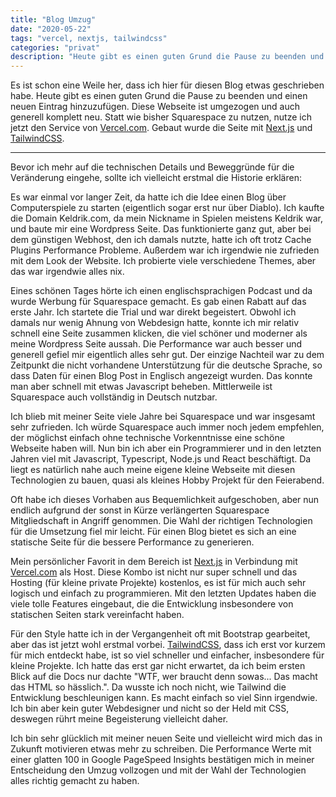 ```yaml
---
title: "Blog Umzug"
date: "2020-05-22"
tags: "vercel, nextjs, tailwindcss"
categories: "privat"
description: "Heute gibt es einen guten Grund die Pause zu beenden und einen neuen Eintrag hinzuzufügen. Diese Webseite ist umgezogen und komplett neu. Statt wie bisher Squarespace, nutze ich jetzt den Service von Vercel.com."
---
```


Es ist schon eine Weile her, dass ich hier für diesen Blog etwas geschrieben habe. Heute gibt es einen guten Grund die Pause zu beenden und einen neuen Eintrag hinzuzufügen. Diese Webseite ist umgezogen und auch generell komplett neu. Statt wie bisher Squarespace zu nutzen, nutze ich jetzt den Service von [Vercel.com](https://vercel.com). Gebaut wurde die Seite mit [Next.js](https://nextjs.org/) und [TailwindCSS](https://tailwindcss.com/).

---

Bevor ich mehr auf die technischen Details und Beweggründe für die Veränderung eingehe, sollte ich vielleicht erstmal die Historie erklären:

Es war einmal vor langer Zeit, da hatte ich die Idee einen Blog über Computerspiele zu starten (eigentlich sogar erst nur über Diablo). Ich kaufte die Domain Keldrik.com, da mein Nickname in Spielen meistens Keldrik war, und baute mir eine Wordpress Seite. Das funktionierte ganz gut, aber bei dem günstigen Webhost, den ich damals nutzte, hatte ich oft trotz Cache Plugins Performance Probleme. Außerdem war ich irgendwie nie zufrieden mit dem Look der Website. Ich probierte viele verschiedene Themes, aber das war irgendwie alles nix.

Eines schönen Tages hörte ich einen englischsprachigen Podcast und da wurde Werbung für Squarespace gemacht. Es gab einen Rabatt auf das erste Jahr. Ich startete die Trial und war direkt begeistert. Obwohl ich damals nur wenig Ahnung von Webdesign hatte, konnte ich mir relativ schnell eine Seite zusammen klicken, die viel schöner und moderner als meine Wordpress Seite aussah. Die Performance war auch besser und generell gefiel mir eigentlich alles sehr gut. Der einzige Nachteil war zu dem Zeitpunkt die nicht vorhandene Unterstützung für die deutsche Sprache, so dass Daten für einen Blog Post in Englisch angezeigt wurden. Das konnte man aber schnell mit etwas Javascript beheben. Mittlerweile ist Squarespace auch vollständig in Deutsch nutzbar.

Ich blieb mit meiner Seite viele Jahre bei Squarespace und war insgesamt sehr zufrieden. Ich würde Squarespace auch immer noch jedem empfehlen, der möglichst einfach ohne technische Vorkenntnisse eine schöne Webseite haben will. Nun bin ich aber ein Programmierer und in den letzten Jahren viel mit Javascript, Typescript, Node.js und React beschäftigt. Da liegt es natürlich nahe auch meine eigene kleine Webseite mit diesen Technologien zu bauen, quasi als kleines Hobby Projekt für den Feierabend.

Oft habe ich dieses Vorhaben aus Bequemlichkeit aufgeschoben, aber nun endlich aufgrund der sonst in Kürze verlängerten Squarespace Mitgliedschaft in Angriff genommen. Die Wahl der richtigen Technologien für die Umsetzung fiel mir leicht. Für einen Blog bietet es sich an eine statische Seite für die bessere Performance zu generieren.

Mein persönlicher Favorit in dem Bereich ist [Next.js](https://nextjs.org/) in Verbindung mit [Vercel.com](https://vercel.com) als Host. Diese Kombo ist nicht nur super schnell und das Hosting (für kleine private Projekte) kostenlos, es ist für mich auch sehr logisch und einfach zu programmieren. Mit den letzten Updates haben die viele tolle Features eingebaut, die die Entwicklung insbesondere von statischen Seiten stark vereinfacht haben.

Für den Style hatte ich in der Vergangenheit oft mit Bootstrap gearbeitet, aber das ist jetzt wohl erstmal vorbei. [TailwindCSS](https://tailwindcss.com/), dass ich erst vor kurzem für mich entdeckt habe, ist so viel schneller und einfacher, insbesondere für kleine Projekte. Ich hatte das erst gar nicht erwartet, da ich beim ersten Blick auf die Docs nur dachte "WTF, wer braucht denn sowas... Das macht das HTML so hässlich.". Da wusste ich noch nicht, wie Tailwind die Entwicklung beschleunigen kann. Es macht einfach so viel Sinn irgendwie. Ich bin aber kein guter Webdesigner und nicht so der Held mit CSS, deswegen rührt meine Begeisterung vielleicht daher.

Ich bin sehr glücklich mit meiner neuen Seite und vielleicht wird mich das in Zukunft motivieren etwas mehr zu schreiben. Die Performance Werte mit einer glatten 100 in Google PageSpeed Insights bestätigen mich in meiner Entscheidung den Umzug vollzogen und mit der Wahl der Technologien alles richtig gemacht zu haben.
